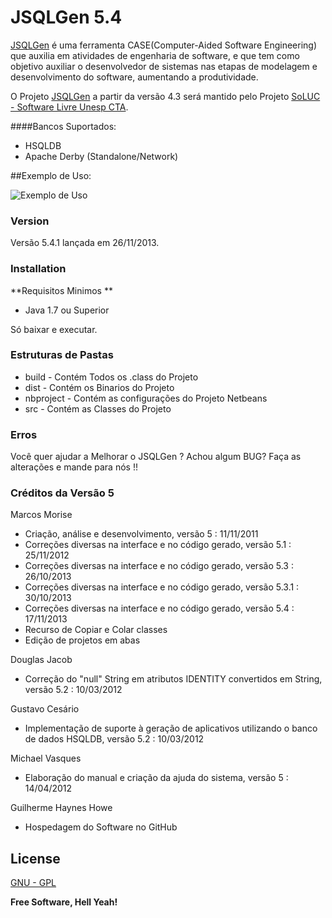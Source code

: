 # JSQLGen 5.4

[JSQLGen] é uma ferramenta CASE(Computer-Aided Software Engineering) que auxilia em atividades de engenharia de software, e que tem como objetivo auxiliar o desenvolvedor de sistemas nas etapas de modelagem e desenvolvimento do software, aumentando a produtividade.

O Projeto [JSQLGen] a partir da versão 4.3 será mantido pelo Projeto [SoLUC - Software Livre Unesp CTA].

####Bancos Suportados:
  - HSQLDB
  - Apache Derby (Standalone/Network)

##Exemplo de Uso:

![Exemplo de Uso][1]

### Version
Versão 5.4.1 lançada em 26/11/2013.

### Installation
**Requisitos Minimos **
- Java 1.7 ou Superior

Só baixar e executar.

### Estruturas de Pastas

* build - Contém Todos os .class do Projeto
* dist - Contém os Binarios do Projeto
* nbproject - Contém as configurações do Projeto Netbeans
* src - Contém as Classes do Projeto


### Erros

Você quer ajudar a  Melhorar o JSQLGen ? Achou algum BUG?
Faça as alterações e mande para nós !!

### Créditos da Versão 5
Marcos Morise 
* Criação, análise e desenvolvimento, versão 5  : 11/11/2011
* Correções diversas na interface e no código gerado, versão 5.1  : 25/11/2012
* Correções diversas na interface e no código gerado, versão 5.3 : 26/10/2013
* Correções diversas na interface e no código gerado, versão 5.3.1 : 30/10/2013
* Correções diversas na interface e no código gerado, versão 5.4 : 17/11/2013 
* Recurso de Copiar e Colar classes
* Edição de projetos em abas

Douglas Jacob 
* Correção do "null" String em atributos IDENTITY convertidos em String, versão 5.2 : 10/03/2012

Gustavo Cesário
* Implementação de suporte à geração de aplicativos utilizando o banco de dados HSQLDB, versão 5.2 : 10/03/2012

Michael Vasques 
* Elaboração do manual e criação da ajuda do sistema, versão 5 : 14/04/2012

Guilherme Haynes Howe
* Hospedagem do Software no GitHub

License
----
[GNU - GPL]

**Free Software, Hell Yeah!**

[SoLUC - Software Livre Unesp CTA]:https://sites.google.com/site/projetosoluc/
[JSQLGen]:http://zerossb.github.io/JSQLGen/site/
[1]:https://sites.google.com/site/jsqlgen/_/rsrc/1385490079396/home/JSQLGen5_4_1-2013-11-26.png?raw=true
[GNU - GPL]:http://www.gnu.org/copyleft/gpl.html
